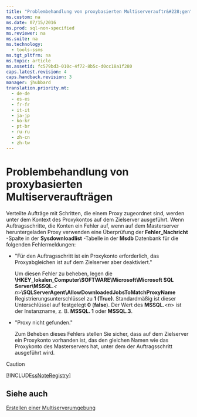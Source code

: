 ```yaml
---
title: "Problembehandlung von proxybasierten Multiserverauftr&#228;gen"
ms.custom: na
ms.date: 07/15/2016
ms.prod: sql-non-specified
ms.reviewer: na
ms.suite: na
ms.technology: 
  - tools-ssms
ms.tgt_pltfrm: na
ms.topic: article
ms.assetid: fc579bd3-010c-4f72-8b5c-d0cc18a1f280
caps.latest.revision: 4
caps.handback.revision: 3
manager: jhubbard
translation.priority.mt: 
  - de-de
  - es-es
  - fr-fr
  - it-it
  - ja-jp
  - ko-kr
  - pt-br
  - ru-ru
  - zh-cn
  - zh-tw
---
```

# Problembehandlung von proxybasierten Multiserverauftr&#228;gen
Verteilte Aufträge mit Schritten, die einem Proxy zugeordnet sind, werden unter dem Kontext des Proxykontos auf dem Zielserver ausgeführt. Wenn Auftragsschritte, die Konten ein Fehler auf, wenn auf dem Masterserver heruntergeladen Proxy verwenden eine Überprüfung der **Fehler\_Nachricht** -Spalte in der **Sysdownloadlist** -Tabelle in der **Msdb** Datenbank für die folgenden Fehlermeldungen:  
  
-   "Für den Auftragsschritt ist ein Proxykonto erforderlich, das Proxyabgleichen ist auf dem Zielserver aber deaktiviert."  
  
    Um diesen Fehler zu beheben, legen die **\\HKEY\_lokalen\_Computer\\SOFTWARE\\Microsoft\\Microsoft SQL Server\\MSSQL.***< n*>**\\SQLServerAgent\\AllowDownloadedJobsToMatchProxyName** Registrierungsunterschlüssel zu **1 (True)**. Standardmäßig ist dieser Unterschlüssel auf festgelegt **0** (**false**). Der Wert des **MSSQL.**<*n*> ist der Instanzname, z. B. **MSSQL. 1** oder **MSSQL.3**.  
  
-   "Proxy nicht gefunden."  
  
    Zum Beheben dieses Fehlers stellen Sie sicher, dass auf dem Zielserver ein Proxykonto vorhanden ist, das den gleichen Namen wie das Proxykonto des Masterservers hat, unter dem der Auftragsschritt ausgeführt wird.  
  
> [!CAUTION]  
> [!INCLUDE[ssNoteRegistry](../content/includes/ssNoteRegistry_md.md)]  
  
## Siehe auch  
[Erstellen einer Multiserverumgebung](../content/Create-a-Multiserver-Environment.md)  
  
